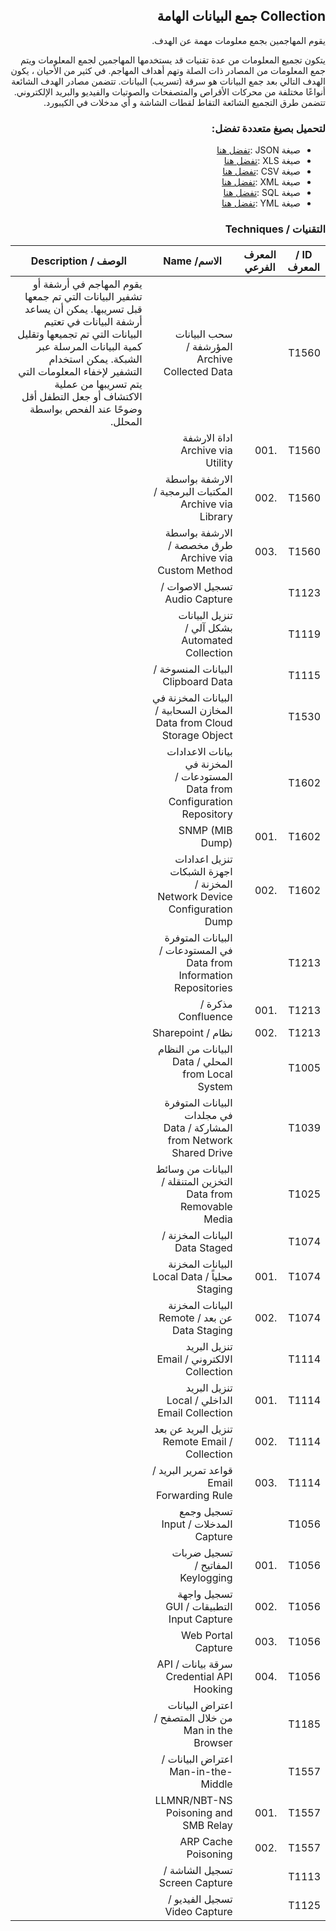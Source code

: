 <div dir="rtl" align='right'>

## Collection جمع البيانات الهامة
 
 يقوم المهاجمين بجمع معلومات مهمة عن الهدف.
 
 يتكون تجميع المعلومات من عدة تقنيات قد يستخدمها المهاجمين لجمع المعلومات ويتم جمع المعلومات من المصادر ذات الصلة وتهم أهداف المهاجم. في كثير من الأحيان ، يكون الهدف التالي بعد جمع البيانات هو سرقة (تسريب) البيانات. تتضمن مصادر الهدف الشائعة أنواعًا مختلفة من محركات الأقراص والمتصفحات والصوتيات والفيديو والبريد الإلكتروني. تتضمن طرق التجميع الشائعة التقاط لقطات الشاشة و أي مدخلات في الكيبورد.
 
### لتحميل بصيغ متعددة تفضل:
- صيغة JSON :[تفضل هنا]() 
- صيغة XLS :[تفضل هنا]()
- صيغة CSV :[تفضل هنا]() 
- صيغة XML :[تفضل هنا]()
- صيغة SQL :[تفضل هنا]()
- صيغة YML :[تفضل هنا]()
 
### التقنيات / Techniques

| ID / المعرف | المعرف الفرعي | الاسم/ Name                                                                 | الوصف / Description |
|-------------|---------------|-----------------------------------------------------------------------------|---------------------|
| T1560       |               | سحب البيانات المؤرشفة / Archive Collected Data                              |       يقوم المهاجم في أرشفة أو تشفير البيانات التي تم جمعها قبل تسريبها. يمكن أن يساعد أرشفة البيانات في تعتيم البيانات التي تم تجميعها وتقليل كمية البيانات المرسلة عبر الشبكة. يمكن استخدام التشفير لإخفاء المعلومات التي يتم تسريبها من عملية الاكتشاف أو جعل التطفل أقل وضوحًا عند الفحص بواسطة المحلل.              |
| T1560       | .001          | اداة الارشفة  Archive via Utility                                           |                     |
| T1560       | .002          | الارشفة بواسطة المكتبات البرمجية / Archive via Library                      |                     |
| T1560       | .003          | الارشفة بواسطة طرق مخصصة / Archive via Custom Method                        |                     |
| T1123       |               | تسجيل الاصوات / Audio Capture                                               |                     |
| T1119       |               | تنزيل البيانات بشكل آلي / Automated Collection                              |                     |
| T1115       |               | البيانات المنسوخة / Clipboard Data                                          |                     |
| T1530       |               | البيانات المخزنة في المخازن السحابية / Data from Cloud Storage Object       |                     |
| T1602       |               | بيانات الاعدادات المخزنة في المستودعات / Data from Configuration Repository |                     |
| T1602       | .001          | SNMP (MIB Dump)                                                             |                     |
| T1602       | .002          | تنزيل اعدادات اجهزة الشبكات المخزنة / Network Device Configuration Dump     |                     |
| T1213       |               | البيانات المتوفرة في المستودعات / Data from Information Repositories        |                     |
| T1213       | .001          | مذكرة / Confluence                                                          |                     |
| T1213       | .002          | نظام / Sharepoint                                                           |                     |
| T1005       |               | البيانات من النظام المحلي / Data from Local System                          |                     |
| T1039       |               | البيانات المتوفرة في مجلدات المشاركة / Data from Network Shared Drive       |                     |
| T1025       |               | البيانات من وسائط التخزين المتنقلة / Data from Removable Media              |                     |
| T1074       |               | البيانات المخزنة / Data Staged                                              |                     |
| T1074       | .001          | البيانات المخزنة محلياً / Local Data Staging                                |                     |
| T1074       | .002          | البيانات المخزنة عن بعد / Remote Data Staging                               |                     |
| T1114       |               | تنزيل البريد الالكتروني / Email Collection                                  |                     |
| T1114       | .001          | تنزيل البريد الداخلي / Local Email Collection                               |                     |
| T1114       | .002          | تنزيل البريد عن بعد / Remote Email Collection                               |                     |
| T1114       | .003          | قواعد تمرير البريد / Email Forwarding Rule                                  |                     |
| T1056       |               | تسجيل وجمع المدخلات / Input Capture                                         |                     |
| T1056       | .001          | تسجيل ضربات المفاتيح / Keylogging                                           |                     |
| T1056       | .002          | تسجيل واجهة التطبيقات / GUI Input Capture                                   |                     |
| T1056       | .003          | Web Portal Capture                                                          |                     |
| T1056       | .004          | سرقة بيانات API / Credential API Hooking                                    |                     |
| T1185       |               | اعتراض البيانات من خلال المتصفح / Man in the Browser                        |                     |
| T1557       |               | اعتراض البيانات / Man-in-the-Middle                                         |                     |
| T1557       | .001          | LLMNR/NBT-NS Poisoning and SMB Relay                                        |                     |
| T1557       | .002          | ARP Cache Poisoning                                                         |                     |
| T1113       |               | تسجيل الشاشة / Screen Capture                                               |                     |
| T1125       |               | تسجيل الفيديو / Video Capture                                               |                     |


</div>

